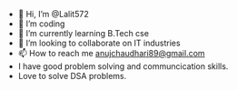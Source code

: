 - 👋 Hi, I’m @Lalit572
- 👀 I’m coding
- 🌱 I’m currently learning B.Tech cse
- 💞️ I’m looking to collaborate on IT industries
- 📫 How to reach me anujchaudhari89@gmail.com
-  I have good problem solving and communcication skills.
-  Love to solve DSA problems. 

<!---
Lalit572/Lalit572 is a ✨ special ✨ repository because its `README.md` (this file) appears on your GitHub profile.
You can click the Preview link to take a look at your changes.
--->
